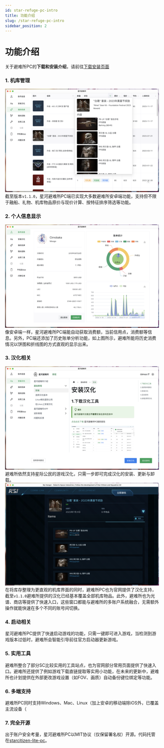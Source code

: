 ```yaml
---
id: star-refuge-pc-intro
title: 功能介绍
slug: /star-refuge-pc-intro
sidebar_position: 2
---
```

# 功能介绍

关于避难所PC的**下载和安装介绍**，请前往[下载安装页面](./star-refuge-pc-install)

### 1. 机库管理
![](imgs/hangar_page.png)
截至版本`v1.1.0`，星河避难所PC端已实现大多数避难所安卓端功能，支持但不限于融船、礼物、机库物品原价与现价计算、按特征排序筛选等功能。

### 2. 个人信息显示
![](imgs/user_info.png)
像安卓端一样，星河避难所PC端能自动获取消费额，当前信用点，消费额等信息。另外，PC端还添加了历史账单分析功能，如上图所示，避难所能将历史消费情况以饼图和折线图的方式直观的显示出来。

### 3. 汉化相关
![](imgs/main_page.png)
避难所依然支持星际公民的游戏汉化，只需一步即可完成汉化的安装、更新与卸载。
![](imgs/hangar_translate.png)
在将库存整理为更直观的机库界面的同时，避难所PC也为官网提供了汉化支持，截至`v1.1.0`避难所提供的汉化已经基本覆盖全部机库物品。此外，避难所也为光谱、商店等提供了快速入口，这些窗口都能与避难所的多账户系统融合，无需额外操作就能快速在多个不同的账号间切换。

### 4. 启动相关
星河避难所PC提供了快速启动游戏的功能，只需一键即可进入游戏，当检测到游戏版本过低时，避难所会智能引导前往官方启动器更新游戏。

### 5. 实用工具
避难所整合了部分SC比较实用的工具站点，也为官网部分常用页面提供了快速入口。避难所还提供了例如游戏下载直链提取等实用小功能，在未来的更新中，避难所也计划提供在外部更改游戏设置（如FOV、画质）自动备份键位绑定等功能。

### 6. 多端支持
避难所PC同时支持Windows、Mac、Linux（加上安卓的移动端除iOS外，已覆盖主流设备（

### 7. 完全开源
出于账户安全考量，星河避难所PC以MIT协议（仅保留署名权）开源。代码托管在[starcitizen-lite-pc](https://github.com/summerkirakira/starcitizen-lite-pc)。